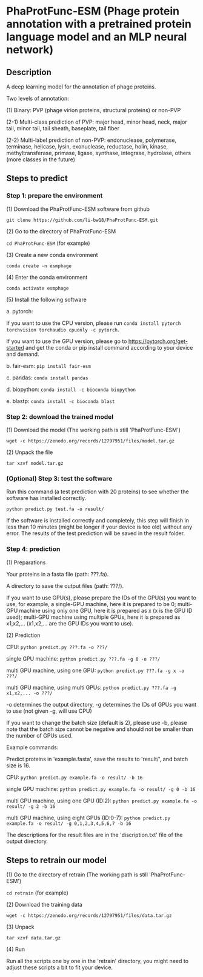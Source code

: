 # PhaProtFunc-ESM (Phage protein annotation with a pretrained protein language model and an MLP neural network) #
 
## Description ##

A deep learning model for the annotation of phage proteins.

Two levels of annotation:

(1) Binary: PVP (phage virion proteins, structural proteins) or non-PVP

(2-1) Multi-class prediction of PVP: major head, minor head, neck, major tail, minor tail, tail sheath, baseplate, tail fiber

(2-2) Multi-label prediction of non-PVP: endonuclease, polymerase, terminase, helicase, lysin, exonuclease, reductase, holin, kinase, methyltransferase, primase, ligase, synthase, integrase, hydrolase, others (more classes in the future)

## Steps to predict ##

### Step 1: prepare the environment ###

(1) Download the PhaProtFunc-ESM software from github

`git clone https://github.com/li-bw18/PhaProtFunc-ESM.git`

(2) Go to the directory of PhaProtFunc-ESM

`cd PhaProtFunc-ESM` (for example)

(3) Create a new conda environment 

`conda create -n esmphage`

(4) Enter the conda environment 

`conda activate esmphage`

(5) Install the following software

a. pytorch: 

If you want to use the CPU version, please run `conda install pytorch torchvision torchaudio cpuonly -c pytorch`.

If you want to use the GPU version, please go to https://pytorch.org/get-started and get the conda or pip install command according to your device and demand.

b. fair-esm: `pip install fair-esm`

c. pandas: `conda install pandas`

d. biopython: `conda install -c bioconda biopython`

e. blastp: `conda install -c bioconda blast`

### Step 2: download the trained model ###

(1) Download the model (The working path is still 'PhaProtFunc-ESM')

`wget -c https://zenodo.org/records/12797951/files/model.tar.gz`

(2) Unpack the file

`tar xzvf model.tar.gz`

### (Optional) Step 3: test the software ###

Run this command (a test prediction with 20 proteins) to see whether the software has installed correctly.

`python predict.py test.fa -o result/`

If the software is installed correctly and completely, this step will finish in less than 10 minutes (might be longer if your device is too old) without any error. The results of the test prediction will be saved in the result folder.

### Step 4: prediction ###

(1) Preparations

Your proteins in a fasta file (path: ???.fa).

A directory to save the output files (path: ???/).

If you want to use GPU(s), please prepare the IDs of the GPU(s) you want to use, for example, a single-GPU machine, here it is prepared to be 0; multi-GPU machine using only one GPU, here it is prepared as x (x is the GPU ID used); multi-GPU machine using multiple GPUs, here it is prepared as x1,x2,... (x1,x2,... are the GPU IDs you want to use).

(2) Prediction

CPU: `python predict.py ???.fa -o ???/`

single GPU machine: `python predict.py ???.fa -g 0 -o ???/` 

multi GPU machine, using one GPU: `python predict.py ???.fa -g x -o ???/` 

multi GPU machine, using multi GPUs: `python predict.py ???.fa -g x1,x2,... -o ???/` 

-o determines the output directory, -g determines the IDs of GPUs you want to use (not given -g, will use CPU)

If you want to change the batch size (default is 2), please use -b, please note that the batch size cannot be negative and should not be smaller than the number of GPUs used.

Example commands:

Predict proteins in 'example.fasta', save the results to 'result/', and batch size is 16.

CPU: `python predict.py example.fa -o result/ -b 16`

single GPU machine: `python predict.py example.fa -o result/ -g 0 -b 16` 

multi GPU machine, using one GPU (ID:2): `python predict.py example.fa -o result/ -g 2 -b 16` 

multi GPU machine, using eight GPUs (ID:0-7): `python predict.py example.fa -o result/ -g 0,1,2,3,4,5,6,7 -b 16` 

The descriptions for the result files are in the 'discription.txt' file of the output directory.

## Steps to retrain our model ##

(1) Go to the directory of retrain (The working path is still 'PhaProtFunc-ESM')

`cd retrain` (for example)

(2) Download the training data

`wget -c https://zenodo.org/records/12797951/files/data.tar.gz`

(3) Unpack

`tar xzvf data.tar.gz`

(4) Run

Run all the scripts one by one in the 'retrain' directory, you might need to adjust these scripts a bit to fit your device.
